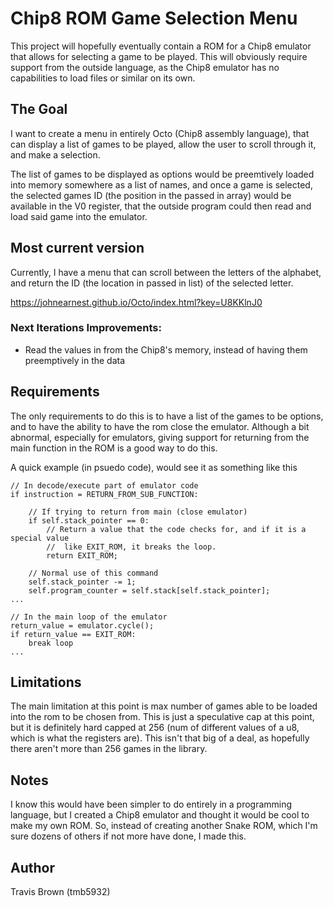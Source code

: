 # Chip8 ROM Game Selection Menu
This project will hopefully eventually contain a ROM for a Chip8 emulator that allows for selecting a game to be played. This will obviously require support from the outside language, as the Chip8 emulator has no capabilities to load files or similar on its own.

## The Goal
I want to create a menu in entirely Octo (Chip8 assembly language), that can display a list of games to be played, allow the user to scroll through it, and make a selection.

The list of games to be displayed as options would be preemtively loaded into memory somewhere as a list of names, and once a game is selected, the selected games ID (the position in the passed in array) would be available in the V0 register, that the outside program could then read and load said game into the emulator.

## Most current version
Currently, I have a menu that can scroll between the letters of the alphabet, and return the ID (the location in passed in list) of the selected letter.

https://johnearnest.github.io/Octo/index.html?key=U8KKlnJ0

### Next Iterations Improvements:
- Read the values in from the Chip8's memory, instead of having them preemptively in the data 

## Requirements
The only requirements to do this is to have a list of the games to be options, and to have the ability to have the rom close the emulator. Although a bit abnormal, especially for emulators, giving support for returning from the main function in the ROM is a good way to do this.

A quick example (in psuedo code), would see it as something like this

```
// In decode/execute part of emulator code
if instruction = RETURN_FROM_SUB_FUNCTION:

    // If trying to return from main (close emulator)
    if self.stack_pointer == 0:
        // Return a value that the code checks for, and if it is a special value
        //  like EXIT_ROM, it breaks the loop.
        return EXIT_ROM;

    // Normal use of this command
    self.stack_pointer -= 1;              
    self.program_counter = self.stack[self.stack_pointer];
...

// In the main loop of the emulator
return_value = emulator.cycle();
if return_value == EXIT_ROM:
    break loop
...
```

## Limitations
The main limitation at this point is max number of games able to be loaded into the rom to be chosen from.
This is just a speculative cap at this point, but it is definitely hard capped at 256 (num of different values of a u8, which is what the registers are). This isn't that big of a deal, as hopefully there aren't more than 256 games in the library.

## Notes
I know this would have been simpler to do entirely in a programming language, but I created a Chip8 emulator and thought it would be cool to make my own ROM. So, instead of creating another Snake ROM, which I'm sure dozens of others if not more have done, I made this.


## Author
Travis Brown (tmb5932)
